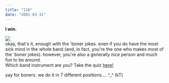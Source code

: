 ```yaml
---
title: "110"
date: "2002-03-31"
---
```


**I win.**

![](images/trombone.jpg)  
okay, that's it, enough with the 'boner jokes. even if you do have the most sick mind in the whole band (and, in fact, you're the one who makes most of the 'boner jokes). however, you're also a generally nice person and much fun to be around.  
Which band instrument are you? Take the quiz [here!](http://www.selectsmart.com/FREE/select.php?client=bandgeeks)

yay for boners. we do it in 7 different positions.... ^\_^ (kT)
